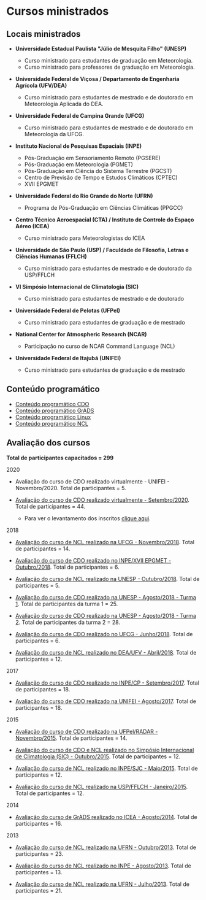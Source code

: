 Cursos ministrados
==================

## Locais ministrados

+ **Universidade Estadual Paulista  "Júlio de Mesquita Filho" (UNESP)**
  + Curso ministrado para estudantes de graduação em Meteorologia.  
  + Curso ministrado para professores de graduação em Meteorologia.

+ **Universidade Federal de Viçosa / Departamento de Engenharia Agrícola (UFV/DEA)**
  + Curso ministrado para estudantes de mestrado e de doutorado em Meteorologia Aplicada do DEA.

+ **Universidade Federal de Campina Grande (UFCG)**
  + Curso ministrado para estudantes de mestrado e de doutorado em Meteorologia da UFCG.

+ **Instituto Nacional de Pesquisas Espaciais (INPE)** 
  + Pós-Graduação em Sensoriamento Remoto (PGSERE)  
  + Pós-Graduação em Meteorologia (PGMET)
  + Pós-Graduação em Ciência do Sistema Terrestre (PGCST)
  + Centro de Previsão de Tempo e Estudos Climáticos (CPTEC) 
  + XVII EPGMET

+ **Universidade Federal do Rio Grande do Norte (UFRN)**
  + Programa de Pós-Graduação em Ciências Climáticas (PPGCC)

+ **Centro Técnico Aeroespacial (CTA) / Instituto de Controle do Espaço Aéreo (ICEA)**
  + Curso ministrado para Meteorologistas do ICEA

+ **Universidade de São Paulo (USP) / Faculdade de Filosofia, Letras e Ciências Humanas (FFLCH)**
  + Curso ministrado para estudantes de mestrado e de doutorado da USP/FFLCH

+ **VI Simpósio Internacional de Climatologia (SIC)**
  + Curso ministrado para estudantes de mestrado e de doutorado

+ **Universidade Federal de Pelotas (UFPel)**
  + Curso ministrado para estudantes de graduação e de mestrado

+ **National Center for Atmospheric Research (NCAR)**
  + Participação no curso de NCAR Command Language (NCL)

+ **Universidade Federal de Itajubá (UNIFEI)**
  + Curso ministrado para estudantes de graduação e de mestrado

## Conteúdo programático

+ [Conteúdo programático CDO](https://drive.google.com/open?id=1Lm5cdXUaOt8v7yn6-Go4gjd9DccDKYJk)
+ [Conteúdo programático GrADS](https://drive.google.com/open?id=1CK40LeAYGzYZPz8Oz8C22LgMvlecObSs)
+ [Conteúdo programático Linux](https://drive.google.com/open?id=1tKMjxGjzQmvgP4zE5jS3UrsyXvgATY65)
+ [Conteúdo programático NCL](https://drive.google.com/open?id=1hs_3-qfPBKojYgCC68KIK5s4rELvoNsL)


## Avaliação dos cursos

**Total de participantes capacitados = 299**

2020

+ Avaliação do curso de CDO realizado virtualmente - UNIFEI -  Novembro/2020. Total de participantes = 5.

+ [Avaliação do curso de CDO realizado virtualmente - Setembro/2020](https://docs.google.com/presentation/d/1aLl4GPoaYYxIb2lAB9U-q1-tfGGYj-SXwe2Zhq1u7CU/edit?usp=sharing). Total de participantes = 44.
  + Para ver o levantamento dos inscritos [clique aqui](https://drive.google.com/file/d/1hazZpPBzSF7G0R095smo7WvV_Q8UuNr4/view?usp=sharing).

2018

+ [Avaliação do curso de NCL realizado na UFCG - Novembro/2018](https://drive.google.com/file/d/1EQVWaXJs5Zcu_uLksCVQzCSrMkq9EVAe/view). Total de participantes = 14.

+ [Avaliação do curso de CDO realizado no INPE/XVII EPGMET - Outubro/2018](https://drive.google.com/open?id=1VliBm-pm_TAImfF4jiGkZkSQS0yXbP1Z). Total de participantes = 6.

+ [Avaliação do curso de NCL realizado na UNESP - Outubro/2018](https://drive.google.com/file/d/1Stiv_gV3kIElLBeAxnKHHHwZi6muLlUE/view?usp=sharing). Total de participantes = 5.

+ [Avaliação do curso de CDO realizado na UNESP - Agosto/2018 - Turma 1](https://drive.google.com/file/d/1xphrLD1aq59-vGykKAc73RUJq8MXLGNI/view?usp=sharing). Total de participantes da turma 1 = 25.

+ [Avaliação do curso de CDO realizado na UNESP - Agosto/2018 - Turma 2](https://drive.google.com/file/d/1vfSdZEdAsH756ajSm3mRNZYo86yNVNGL/view?usp=sharing). Total de participantes da turma 2 = 28.

+ [Avaliação do curso de CDO realizado no UFCG - Junho/2018](https://drive.google.com/file/d/1L67SweYyzMEtHM74fIpqRszPNJ2wE_ia/view?usp=sharing). Total de participantes = 6.

+ [Avaliação do curso de NCL realizado no DEA/UFV - Abril/2018](https://drive.google.com/open?id=1iI21lY-3VjN8fiEuKuZRl7syYQgR_hTA). Total de participantes = 12.

2017

+ [Avaliação do curso de CDO realizado no INPE/CP - Setembro/2017](https://drive.google.com/open?id=1C8fo97qkVeZPDZPooXfqfh0kGDYv4akA). Total de participantes = 18.

+ [Avaliação do curso de CDO realizado na UNIFEI - Agosto/2017](https://drive.google.com/open?id=1V6hjFo5Z9uqlPcqbqrYAbUgWug9WZp_g). Total de participantes = 18.

2015

+ [Avaliação do curso de CDO realizado na UFPel/RADAR - Novembro/2015](https://drive.google.com/open?id=1WBQ1jw1EhoVEXpC5SW_30jrc35CSgNSm). Total de participantes = 14.

+ [Avaliação do curso de CDO e NCL realizado no Simpósio Internacional de Climatologia (SIC) - Outubro/2015](https://drive.google.com/open?id=1xrpwSs1yV7E1fNvv_215KsnbTJLiXi2e). Total de participantes = 12.

+ [Avaliação do curso de NCL realizado no INPE/SJC - Maio/2015](https://drive.google.com/open?id=1GRXoVrc3yPlVlmPufn3o7M-mpKJGGMqB). Total de participantes = 12.

+ [Avaliação do curso de NCL realizado na USP/FFLCH - Janeiro/2015](https://drive.google.com/open?id=1FSg-Gk-PXeNoRPnfeED2R8kSAjeRZeNo). Total de participantes = 12.


2014


+ [Avaliação do curso de GrADS realizado no ICEA - Agosto/2014](https://drive.google.com/open?id=165FuaEPFf-TjzQuSIze9ieNledelzRc3). Total de participantes = 16.

2013

+ [Avaliação do curso de NCL realizado na UFRN - Outubro/2013](https://drive.google.com/open?id=1t-mQokHlff2GKtmXh80rABDXg0ZPALMh). Total de participantes = 23.

+ [Avaliação do curso de NCL realizado no INPE - Agosto/2013](https://drive.google.com/open?id=1-c3H9seDsZxYRU2alHdPFe0tiflIXwEQ). Total de participantes = 13.

+ [Avaliação do curso de NCL realizado na UFRN - Julho/2013](https://drive.google.com/open?id=1cjErZ7TlDrNGkXp3mqdZRkWAnuP42YMK). Total de participantes = 21.



